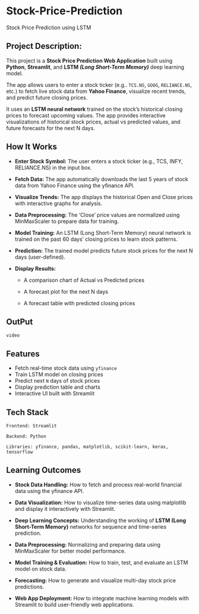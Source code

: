# Stock-Price-Prediction
Stock Price Prediction using LSTM

## Project Description:

This project is a **Stock Price Prediction Web Application** built using **Python**, **Streamlit**, and **LSTM *(Long Short-Term Memory)*** deep learning model.

The app allows users to enter a stock ticker (e.g.. `TCS.NS`, `GOOG`, `RELIANCE.NS`, etc.) to fetch live stock data from **Yahoo Finance**, visualize recent trends, and predict future closing prices.

It uses an **LSTM neural network** trained on the stock’s historical closing prices to forecast upcoming values. The app provides interactive visualizations of historical stock prices, actual vs predicted values, and future forecasts for the next N days.

## How It Works

- **Enter Stock Symbol:**  The user enters a stock ticker (e.g., TCS, INFY, RELIANCE.NS) in the input box.

- **Fetch Data:**  The app automatically downloads the last 5 years of stock data from Yahoo Finance using the yfinance API.

- **Visualize Trends:**  The app displays the historical Open and Close prices with interactive graphs for analysis.

- **Data Preprocessing:**  The ‘Close’ price values are normalized using MinMaxScaler to prepare data for training.

- **Model Training:**  An LSTM (Long Short-Term Memory) neural network is trained on the past 60 days’ closing prices to learn stock patterns.

- **Prediction:**  The trained model predicts future stock prices for the next N days (user-defined).

- **Display Results:**

    - A comparison chart of Actual vs Predicted prices

    - A forecast plot for the next N days

    - A forecast table with predicted closing prices

## OutPut
    video

## Features
- Fetch real-time stock data using `yfinance`
- Train LSTM model on closing prices
- Predict next `N` days of stock prices
- Display prediction table and charts
- Interactive UI built with Streamlit

## Tech Stack
    Frontend: Streamlit  
    
    Backend: Python
    
    Libraries: yfinance, pandas, matplotlib, scikit-learn, keras, tensorflow

## Learning Outcomes

- **Stock Data Handling:** How to fetch and process real-world financial data using the yfinance API.

- **Data Visualization:** How to visualize time-series data using matplotlib and display it interactively with Streamlit.

- **Deep Learning Concepts:** Understanding the working of **LSTM (Long Short-Term Memory)** networks for sequence and time-series prediction.

- **Data Preprocessing:** Normalizing and preparing data using MinMaxScaler for better model performance.

- **Model Training & Evaluation:** How to train, test, and evaluate an LSTM model on stock data.

- **Forecasting:** How to generate and visualize multi-day stock price predictions.

- **Web App Deployment:** How to integrate machine learning models with Streamlit to build user-friendly web applications.
